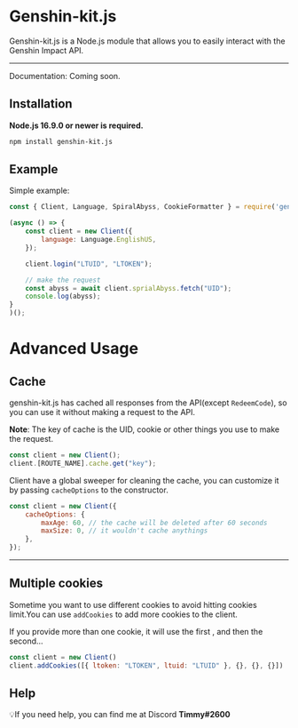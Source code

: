 # Genshin-kit.js

Genshin-kit.js is a Node.js module that allows you to easily interact with the Genshin Impact API.

---

Documentation: Coming soon.

## Installation
**Node.js 16.9.0 or newer is required.**

```bash
npm install genshin-kit.js
```

## Example
Simple example:

```javascript
const { Client, Language, SpiralAbyss, CookieFormatter } = require('genshin-kit.js');

(async () => {
    const client = new Client({
        language: Language.EnglishUS,
    });

    client.login("LTUID", "LTOKEN");

    // make the request
    const abyss = await client.sprialAbyss.fetch("UID");
    console.log(abyss);
}
)();
```
# Advanced Usage

## Cache
genshin-kit.js has cached all responses from the API(except `RedeemCode`), so you can use it without making a request to the API.

**Note**: The key of cache is the UID, cookie or other things you use to make the request.
```javascript
const client = new Client();
client.[ROUTE_NAME].cache.get("key");
```

Client have a global sweeper for cleaning the cache, you can customize it by passing `cacheOptions` to the constructor.
```javascript
const client = new Client({
    cacheOptions: {
        maxAge: 60, // the cache will be deleted after 60 seconds
        maxSize: 0, // it wouldn't cache anythings
    },
});
```
---

## Multiple cookies
Sometime you want to use different cookies to avoid hitting cookies limit.You can use `addCookies` to add more cookies to the client.

If you provide more than one cookie, it will use the first , and then the second...
```javascript
const client = new Client()
client.addCookies([{ ltoken: "LTOKEN", ltuid: "LTUID" }, {}, {}, {}])
```

## Help
💡If you need help, you can find me at Discord **Timmy#2600**
